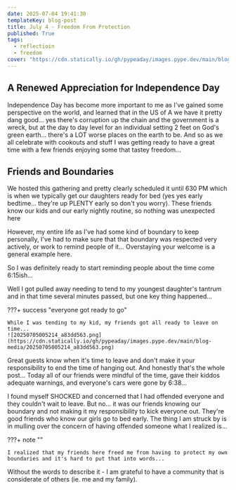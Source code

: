 ```yaml
---
date: 2025-07-04 19:41:30
templateKey: blog-post
title: July 4 - Freedom From Protection
published: True
tags:
  - reflectioin
  - freedom
cover: "https://cdn.statically.io/gh/pypeaday/images.pype.dev/main/blog-media/20250705005442_185c66e2.png"
---
```


## A Renewed Appreciation for Independence Day

Independence Day has become more important to me as I've gained some
perspective on the world, and learned that in the US of A we have it pretty
dang good... yes there's corruption up the chain and the government is a wreck,
but at the day to day level for an individual setting 2 feet on God's green
earth... there's a LOT worse places on the earth to be. And so as we all
celebrate with cookouts and stuff I was getting ready to have a great time with
a few friends enjoying some that tastey freedom...

## Friends and Boundaries

We hosted this gathering and pretty clearly scheduled it until 630 PM which is
when we typically get our daughters ready for bed (yes yes early bedtime...
they're up PLENTY early so don't you worry). These friends know our kids and
our early nightly routine, so nothing was unexpected here

However, my entire life as I've had some kind of boundary to keep personally,
I've had to make sure that that boundary was respected very actively, or work
to remind people of it... Overstaying your welcome is a general example here.

So I was definitely ready to start reminding people about the time come 6:15ish...

Well I got pulled away needing to tend to my youngest daughter's tantrum and in that time several minutes passed, but one key thing happened...

???+ success "everyone got ready to go"

    While I was tending to my kid, my friends got all ready to leave on time...
    ![20250705005214_a83dd563.png](https://cdn.statically.io/gh/pypeaday/images.pype.dev/main/blog-media/20250705005214_a83dd563.png)

Great guests know when it's time to leave and don't make it your responsibility
to end the time of hanging out. And honestly that's the whole post... Today all
of our friends were mindful of the time, gave their kiddos adequate warnings,
and everyone's cars were gone by 6:38...

I found myself SHOCKED and concerned that I had offended everyone and they couldn't
wait to leave. But no... it was our friends knowing our boundary and not making
it my responsibility to kick everyone out. They're good friends who know our
girls go to bed early. The thing I am struck by is in mulling over the concern
of having offended someone what I realized is...

???+ note ""

    I realized that my friends here freed me from having to protect my own
    boundaries and it's hard to put that into words...

Without the words to describe it - I am grateful to have a community that is
considerate of others (ie. me and my family).
